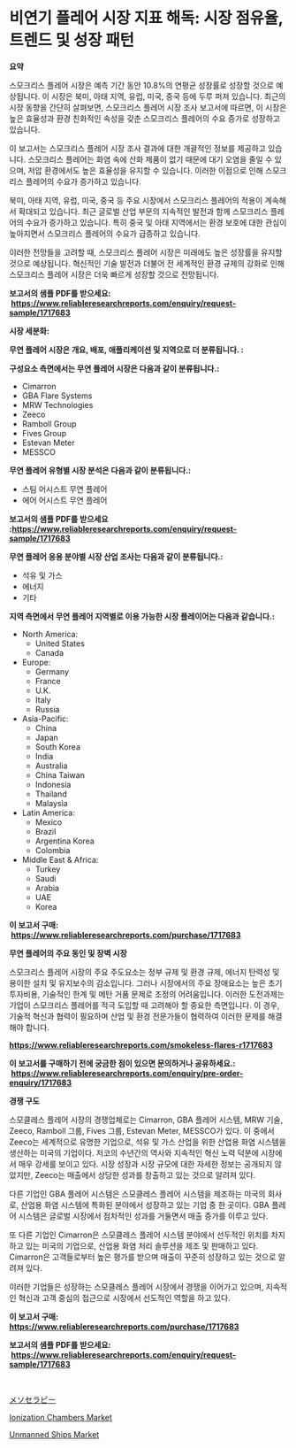 <p><h1>비연기 플레어 시장 지표 해독: 시장 점유율, 트렌드 및 성장 패턴</h1></p><p><strong>요약</strong></p>
<p><p>스모크리스 플레어 시장은 예측 기간 동안 10.8%의 연평균 성장률로 성장할 것으로 예상됩니다. 이 시장은 북미, 아태 지역, 유럽, 미국, 중국 등에 두루 퍼져 있습니다. 최근의 시장 동향을 간단히 살펴보면, 스모크리스 플레어 시장 조사 보고서에 따르면, 이 시장은 높은 효율성과 환경 친화적인 속성을 갖춘 스모크리스 플레어의 수요 증가로 성장하고 있습니다.</p><p>이 보고서는 스모크리스 플레어 시장 조사 결과에 대한 개괄적인 정보를 제공하고 있습니다. 스모크리스 플레어는 화염 속에 산화 제품이 없기 때문에 대기 오염을 줄일 수 있으며, 저압 환경에서도 높은 효율성을 유지할 수 있습니다. 이러한 이점으로 인해 스모크리스 플레어의 수요가 증가하고 있습니다.</p><p>북미, 아태 지역, 유럽, 미국, 중국 등 주요 시장에서 스모크리스 플레어의 적용이 계속해서 확대되고 있습니다. 최근 글로벌 산업 부문의 지속적인 발전과 함께 스모크리스 플레어의 수요가 증가하고 있습니다. 특히 중국 및 아태 지역에서는 환경 보호에 대한 관심이 높아지면서 스모크리스 플레어의 수요가 급증하고 있습니다.</p><p>이러한 전망들을 고려할 때, 스모크리스 플레어 시장은 미래에도 높은 성장률을 유지할 것으로 예상됩니다. 혁신적인 기술 발전과 더불어 전 세계적인 환경 규제의 강화로 인해 스모크리스 플레어 시장은 더욱 빠르게 성장할 것으로 전망됩니다.</p></p>
<p><strong>보고서의 샘플 PDF를 받으세요: &nbsp;<a href="https://www.reliableresearchreports.com/enquiry/request-sample/1717683">https://www.reliableresearchreports.com/enquiry/request-sample/1717683</a></strong></p>
<p><strong>시장 세분화:</strong></p>
<p><strong> 무연 플레어 시장은 개요, 배포, 애플리케이션 및 지역으로 더 분류됩니다. :</strong></p>
<p><strong>구성요소 측면에서는 무연 플레어 시장은 다음과 같이 분류됩니다.:</strong></p>
<p><ul><li>Cimarron</li><li>GBA Flare Systems</li><li>MRW Technologies</li><li>Zeeco</li><li>Ramboll Group</li><li>Fives Group</li><li>Estevan Meter</li><li>MESSCO</li></ul></p>
<p><strong> 무연 플레어 유형별 시장 분석은 다음과 같이 분류됩니다.:</strong></p>
<p><ul><li>스팀 어시스트 무연 플레어</li><li>에어 어시스트 무연 플레어</li></ul></p>
<p><strong>보고서의 샘플 PDF를 받으세요 :<a href="https://www.reliableresearchreports.com/enquiry/request-sample/1717683">https://www.reliableresearchreports.com/enquiry/request-sample/1717683</a></strong></p>
<p><strong> 무연 플레어 응용 분야별 시장 산업 조사는 다음과 같이 분류됩니다.:</strong></p>
<p><ul><li>석유 및 가스</li><li>에너지</li><li>기타</li></ul></p>
<p><strong>지역 측면에서 무연 플레어 지역별로 이용 가능한 시장 플레이어는 다음과 같습니다.:</strong></p>
<p><ul>
    <li>
        North America:
        <ul>
            <li>United States</li>
            <li>Canada</li>
        </ul>
    </li>
    <li>
        Europe:
        <ul>
            <li>Germany</li>
            <li>France</li>
            <li>U.K.</li>
            <li>Italy</li>
            <li>Russia</li>
        </ul>
    </li>
    <li>
        Asia-Pacific:
        <ul>
            <li>China</li>
            <li>Japan</li>
            <li>South Korea</li>
            <li>India</li>
            <li>Australia</li>
            <li>China Taiwan</li>
            <li>Indonesia</li>
            <li>Thailand</li>
            <li>Malaysia</li>
        </ul>
    </li>
    <li>
        Latin America:
        <ul>
            <li>Mexico</li>
            <li>Brazil</li>
            <li>Argentina Korea</li>
            <li>Colombia</li>
        </ul>
    </li>
    <li>
        Middle East & Africa:
        <ul>
            <li>Turkey</li>
            <li>Saudi</li>
            <li>Arabia</li>
            <li>UAE</li>
            <li>Korea</li>
        </ul>
    </li>
    </ul></p>
<p><strong>이 보고서 구매: &nbsp;<a href="https://www.reliableresearchreports.com/purchase/1717683">https://www.reliableresearchreports.com/purchase/1717683</a></strong></p>
<p><strong>무연 플레어의 주요 동인 및 장벽 시장</strong></p>
<p><p>스모크리스 플레어 시장의 주요 주도요소는 정부 규제 및 환경 규제, 에너지 탄력성 및 용이한 설치 및 유지보수의 감소입니다. 그러나 시장에서의 주요 장애요소는 높은 초기 투자비용, 기술적인 한계 및 메탄 거품 문제로 조정의 어려움입니다. 이러한 도전과제는 기업이 스모크리스 플레어를 적극 도입할 때 고려해야 할 중요한 측면입니다. 이 경우, 기술적 혁신과 협력이 필요하며 산업 및 환경 전문가들이 협력하여 이러한 문제를 해결해야 합니다.</p></p>
<p><strong><a href="https://www.reliableresearchreports.com/smokeless-flares-r1717683">https://www.reliableresearchreports.com/smokeless-flares-r1717683</a></strong></p>
<p><strong>이 보고서를 구매하기 전에 궁금한 점이 있으면 문의하거나 공유하세요.: &nbsp;<a href="https://www.reliableresearchreports.com/enquiry/pre-order-enquiry/1717683">https://www.reliableresearchreports.com/enquiry/pre-order-enquiry/1717683</a></strong></p>
<p><strong>경쟁 구도</strong></p>
<p><p>스모클레스 플레어 시장의 경쟁업체로는 Cimarron, GBA 플레어 시스템, MRW 기술, Zeeco, Ramboll 그룹, Fives 그룹, Estevan Meter, MESSCO가 있다. 이 중에서 Zeeco는 세계적으로 유명한 기업으로, 석유 및 가스 산업을 위한 산업용 화염 시스템을 생산하는 미국의 기업이다. 저코의 수년간의 역사와 지속적인 혁신 노력 덕분에 시장에서 매우 강세를 보이고 있다. 시장 성장과 시장 규모에 대한 자세한 정보는 공개되지 않았지만, Zeeco는 매출에서 상당한 성과를 창출하고 있는 것으로 알려져 있다.</p><p>다른 기업인 GBA 플레어 시스템은 스모클레스 플레어 시스템을 제조하는 미국의 회사로, 산업용 화염 시스템에 특화된 분야에서 성장하고 있는 기업 중 한 곳이다. GBA 플레어 시스템은 글로벌 시장에서 점차적인 성과를 거둘면서 매출 증가를 이루고 있다. </p><p>또 다른 기업인 Cimarron은 스모클레스 플레어 시스템 분야에서 선두적인 위치를 차지하고 있는 미국의 기업으로, 산업용 화염 처리 솔루션을 제조 및 판매하고 있다. Cimarron은 고객들로부터 높은 평가를 받으며 매출이 꾸준히 성장하고 있는 것으로 알려져 있다. </p><p>이러한 기업들은 성장하는 스모클레스 플레어 시장에서 경쟁을 이어가고 있으며, 지속적인 혁신과 고객 중심의 접근으로 시장에서 선도적인 역할을 하고 있다.</p></p>
<p><strong>이 보고서 구매: &nbsp; <a href="https://www.reliableresearchreports.com/purchase/1717683">https://www.reliableresearchreports.com/purchase/1717683</a></strong></p>
<p><strong>보고서의 샘플 PDF를 받으세요: &nbsp;<a href="https://www.reliableresearchreports.com/enquiry/request-sample/1717683">https://www.reliableresearchreports.com/enquiry/request-sample/1717683</a></strong><strong></strong></p>
<p>&nbsp;</p>
<p><p><a href="https://github.com/KaydenJohns1964/Market-Research-Report-List-1/blob/main/211032127442.md">メソセラピー</a></p><p><a href="https://github.com/mancsybtousav/Market-Research-Report-List-2/blob/main/ionization-chambers-market.md">Ionization Chambers Market</a></p><p><a href="https://github.com/josesg55/Market-Research-Report-List-2/blob/main/unmanned-ships-market.md">Unmanned Ships Market</a></p></p>